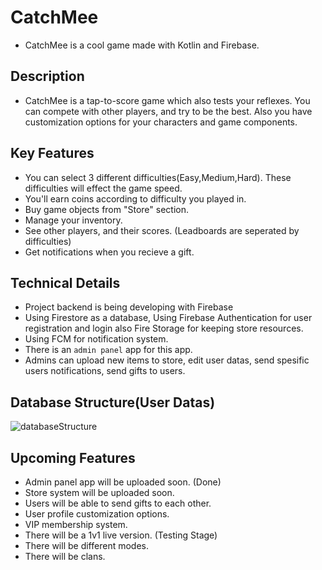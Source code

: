# CatchMee
* CatchMee is a cool game made with Kotlin and Firebase.

## Description

* CatchMee is a tap-to-score game which also tests your reflexes. You can compete with other players, and try to be the best. Also you have customization options for your characters and game components. 

## Key Features

* You can select 3 different difficulties(Easy,Medium,Hard). These difficulties will effect the game speed.
* You'll earn coins according to difficulty you played in.
* Buy game objects from "Store" section. 
* Manage your inventory.
* See other players, and their scores. (Leadboards are seperated by difficulties)
* Get notifications when you recieve a gift.

## Technical Details

* Project backend is being developing with Firebase
* Using Firestore as a database, Using Firebase Authentication for user registration and login also Fire Storage for keeping store resources.
* Using FCM for notification system.
* There is an `admin panel` app for this app.
* Admins can upload new items to store, edit user datas, send spesific users notifications, send gifts to users.

## Database Structure(User Datas)

![databaseStructure](https://user-images.githubusercontent.com/93993257/187507167-42944a58-1110-475e-8eb1-88a5bc6e8396.PNG)


## Upcoming Features

* Admin panel app will be uploaded soon. (Done)
* Store system will be uploaded soon.
* Users will be able to send gifts to each other.
* User profile customization options.
* VIP membership system.
* There will be a 1v1 live version. (Testing Stage)
* There will be different modes.
* There will be clans.


